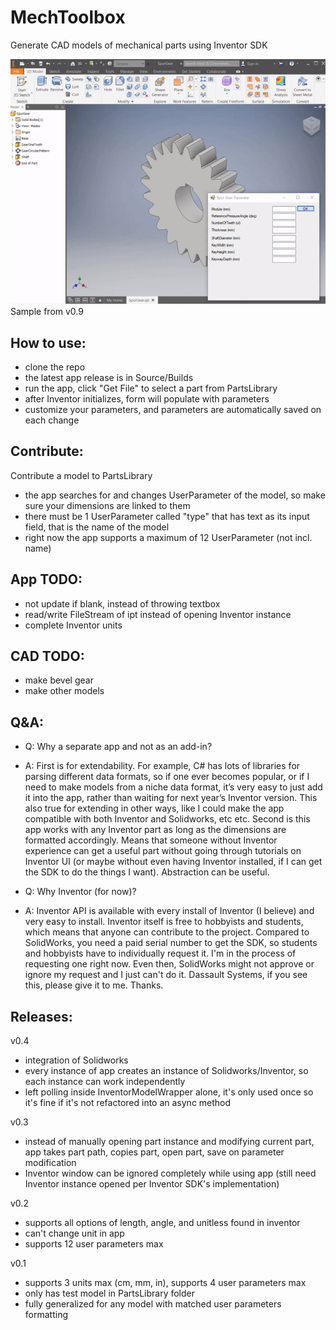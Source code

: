 # MechToolbox
Generate CAD models of mechanical parts using Inventor SDK

![](Media/sample.gif)
Sample from v0.9

## How to use:
- clone the repo
- the latest app release is in Source/Builds
- run the app, click "Get File" to select a part from PartsLibrary
- after Inventor initializes, form will populate with parameters
- customize your parameters, and parameters are automatically saved on each change

## Contribute:
Contribute a model to PartsLibrary
- the app searches for and changes UserParameter of the model, so make sure your dimensions are linked to them
- there must be 1 UserParameter called "type" that has text as its input field, that is the name of the model
- right now the app supports a maximum of 12 UserParameter (not incl. name) 

## App TODO:
- not update if blank, instead of throwing textbox
- read/write FileStream of ipt instead of opening Inventor instance
- complete Inventor units

## CAD TODO:
- make bevel gear
- make other models

## Q&A:
- Q: Why a separate app and not as an add-in?
- A: 
First is for extendability. For example, C# has lots of libraries for parsing different data formats, so if one ever becomes popular, or if I need to make models from a niche data format, it’s very easy to just add it into the app, rather than waiting for next year’s Inventor version. This also true for extending in other ways, like I could make the app compatible with both Inventor and Solidworks, etc etc.
Second is this app works with any Inventor part as long as the dimensions are formatted accordingly. Means that someone without Inventor experience can get a useful part without going through tutorials on Inventor UI (or maybe without even having Inventor installed, if I can get the SDK to do the things I want). Abstraction can be useful.

- Q: Why Inventor (for now)?
- A: 
Inventor API is available with every install of Inventor (I believe) and very easy to install. Inventor itself is free to hobbyists and students, which means that anyone can contribute to the project. Compared to SolidWorks, you need a paid serial number to get the SDK, so students and hobbyists have to individually request it. I'm in the process of requesting one right now. Even then, SolidWorks might not approve or ignore my request and I just can't do it. Dassault Systems, if you see this, please give it to me. Thanks.

## Releases:
v0.4
- integration of Solidworks
- every instance of app creates an instance of Solidworks/Inventor, so each instance can work independently
- left polling inside InventorModelWrapper alone, it's only used once so it's fine if it's not refactored into an async method

v0.3
- instead of manually opening part instance and modifying current part, app takes part path, copies part, open part, save on parameter modification
- Inventor window can be ignored completely while using app (still need Inventor instance opened per Inventor SDK's implementation)

v0.2
- supports all options of length, angle, and unitless found in inventor
- can't change unit in app
- supports 12 user parameters max

v0.1
- supports 3 units max (cm, mm, in), supports 4 user parameters max
- only has test model in PartsLibrary folder
- fully generalized for any model with matched user parameters formatting